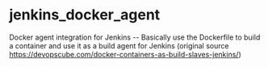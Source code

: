 # jenkins_docker_agent
Docker agent integration for Jenkins -- Basically use the Dockerfile to build a container and use it as a build agent for Jenkins (original source  https://devopscube.com/docker-containers-as-build-slaves-jenkins/)
